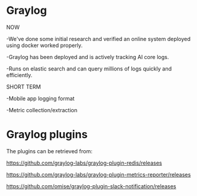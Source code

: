 # Graylog

NOW

-We've done some initial research and verified an online system deployed using docker worked properly.

-Graylog has been deployed and is actively tracking AI core logs.

-Runs on elastic search and can query millions of logs quickly and efficiently.

SHORT TERM

-Mobile app logging format

-Metric collection/extraction

# Graylog plugins

The plugins can be retrieved from:

https://github.com/graylog-labs/graylog-plugin-redis/releases

https://github.com/graylog-labs/graylog-plugin-metrics-reporter/releases

https://github.com/omise/graylog-plugin-slack-notification/releases
